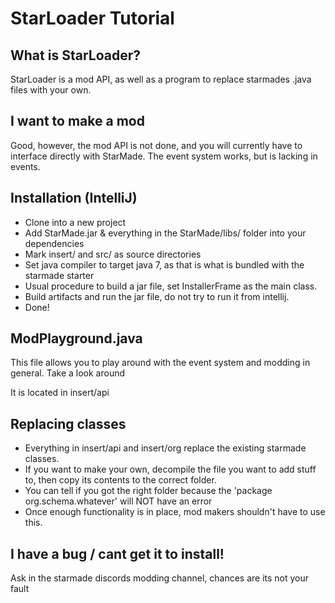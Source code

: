 # StarLoader Tutorial
## What is StarLoader?
StarLoader is a mod API, as well as a program to replace starmades .java files with your own.

## I want to make a mod
Good, however, the mod API is not done, and you will currently have to interface directly with StarMade.
The event system works, but is lacking in events.

## Installation (IntelliJ)
 - Clone into a new project
 - Add StarMade.jar & everything in the StarMade/libs/ folder into your dependencies
 - Mark insert/ and src/ as source directories
 - Set java compiler to target java 7, as that is what is bundled with the starmade starter
 - Usual procedure to build a jar file, set InstallerFrame as the main class.
 - Build artifacts and run the jar file, do not try to run it from intellij.
 - Done!

## ModPlayground.java
This file allows you to play around with the event system and modding in general. Take a look around

It is located in insert/api

## Replacing classes
 - Everything in insert/api and insert/org replace the existing starmade classes.
 - If you want to make your own, decompile the file you want to add stuff to, then copy its contents to the correct folder.
 - You can tell if you got the right folder because the 'package org.schema.whatever' will NOT have an error
 - Once enough functionality is in place, mod makers shouldn't have to use this.

## I have a bug / cant get it to install!
Ask in the starmade discords modding channel, chances are its not your fault